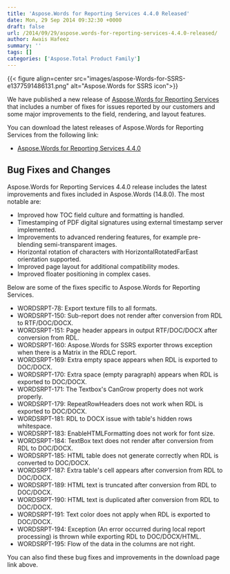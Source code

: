 ```yaml
---
title: 'Aspose.Words for Reporting Services 4.4.0 Released'
date: Mon, 29 Sep 2014 09:32:30 +0000
draft: false
url: /2014/09/29/aspose.words-for-reporting-services-4.4.0-released/
author: Awais Hafeez
summary: ''
tags: []
categories: ['Aspose.Total Product Family']
---
```




{{< figure align=center src="images/aspose-Words-for-SSRS-e1377591486131.png" alt="Aspose.Words for SSRS icon">}}


We have published a new release of [Aspose.Words for Reporting Services][1] that includes a number of fixes for issues reported by our customers and some major improvements to the field, rendering, and layout features.

You can download the latest releases of Aspose.Words for Reporting Services from the following link:

*   [Aspose.Words for Reporting Services 4.4.0][2]

## Bug Fixes and Changes

Aspose.Words for Reporting Services 4.4.0 release includes the latest improvements and fixes included in Aspose.Words (14.8.0). The most notable are:

*   Improved how TOC field culture and formatting is handled.
*   Timestamping of PDF digital signatures using external timestamp server implemented.
*   Improvements to advanced rendering features, for example pre-blending semi-transparent images.
*   Horizontal rotation of characters with HorizontalRotatedFarEast orientation supported.
*   Improved page layout for additional compatibility modes.
*   Improved floater positioning in complex cases.

Below are some of the fixes specific to Aspose.Words for Reporting Services.

*   WORDSRPT-78: Export texture fills to all formats.
*   WORDSRPT-150: Sub-report does not render after conversion from RDL to RTF/DOC/DOCX.
*   WORDSRPT-151: Page header appears in output RTF/DOC/DOCX after conversion from RDL.
*   WORDSRPT-160: Aspose.Words for SSRS exporter throws exception when there is a Matrix in the RDLC report.
*   WORDSRPT-169: Extra empty space appears when RDL is exported to DOC/DOCX.
*   WORDSRPT-170: Extra space (empty paragraph) appears when RDL is exported to DOC/DOCX.
*   WORDSRPT-171: The Textbox's CanGrow property does not work properly.
*   WORDSRPT-179: RepeatRowHeaders does not work when RDL is exported to DOC/DOCX.
*   WORDSRPT-181: RDL to DOCX issue with table's hidden rows whitespace.
*   WORDSRPT-183: EnableHTMLFormatting does not work for font size.
*   WORDSRPT-184: TextBox text does not render after conversion from RDL to DOC/DOCX.
*   WORDSRPT-185: HTML table does not generate correctly when RDL is converted to DOC/DOCX.
*   WORDSRPT-187: Extra table's cell appears after conversion from RDL to DOC/DOCX.
*   WORDSRPT-189: HTML text is truncated after conversion from RDL to DOC/DOCX.
*   WORDSRPT-190: HTML text is duplicated after conversion from RDL to DOC/DOCX.
*   WORDSRPT-191: Text color does not apply when RDL is exported to DOC/DOCX.
*   WORDSRPT-194: Exception (An error occurred during local report processing) is thrown while exporting RDL to DOC/DOCX/HTML.
*   WORDSRPT-195: Flow of the data in the columns are not right.

You can also find these bug fixes and improvements in the download page link above.




[1]: https://products.aspose.com/words/reporting-services
[2]: https://downloads.aspose.com/words/reporting-services





